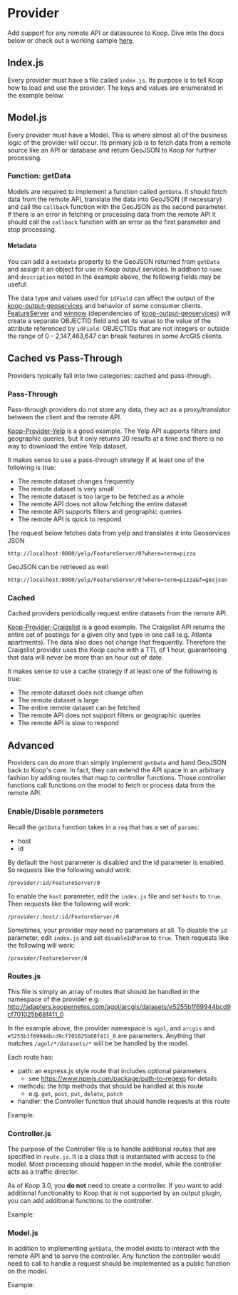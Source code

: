 # Provider

Add support for any remote API or datasource to Koop. Dive into the docs below or check out a working sample [here](https://github.com/koopjs/koop-provider-sample).

## Index.js

Every provider must have a file called `index.js`. Its purpose is to tell Koop how to load and use the provider. The keys and values are enumerated in the example below.
<script src="https://gist.github.com/dmfenton/93379d71f4412716b3e508e1c8612cfa.js"></script>

## Model.js

Every provider must have a Model. This is where almost all of the business logic of the provider will occur. Its primary job is to fetch data from a remote source like an API or database and return GeoJSON to Koop for further processing.

### Function: getData

Models are required to implement a function called `getData`.  It should fetch data from the remote API, translate the data into GeoJSON (if necessary) and call the `callback` function with the GeoJSON as the second parameter. If there is an error in fetching or processing data from the remote API it should call the `callback` function with an error as the first parameter and stop processing.

<script src="https://gist.github.com/dmfenton/066061daa62b53c60f1fcbf94ade9567.js"></script>

#### Metadata
You can add a `metadata` property to the GeoJSON returned from `getData` and assign it an object for use in Koop output services. In addtion to `name` and `description` noted in the example above, the following fields may be useful:

<script src="https://gist.github.com/rgwozdz/5080e5e66ee1b3452bdb300602150247.js"></script>

The data type and values used for `idField` can affect the output of the [koop-output-geoservices](https://github.com/koopjs/koop-output-geoservices) and behavior of some consumer clients. [FeatureServer](https://github.com/koopjs/FeatureServer) and [winnow](https://github.com/koopjs/winnow) (dependencies of [koop-output-geoservices](https://github.com/koopjs/koop-output-geoservices)) will create a separate OBJECTID field and set its value to the value of the attribute referenced by `idField`. OBJECTIDs that are not integers or outside the range of 0 - 2,147,483,647 can break features in some ArcGIS clients.

## Cached vs Pass-Through

Providers typically fall into two categories: cached and pass-through.

### Pass-Through

Pass-through providers do not store any data, they act as a proxy/translator between the client and the remote API.

[Koop-Provider-Yelp](https://github.com/koopjs/Koop-Provider-Yelp) is a good example. The Yelp API supports filters and geographic queries, but it only returns 20 results at a time and there is no way to download the entire Yelp dataset.

It makes sense to use a pass-through strategy if at least one of the following is true:
- The remote dataset changes frequently
- The remote dataset is very small
- The remote dataset is too large to be fetched as a whole
- The remote API does not allow fetching the entire dataset
- The remote API supports filters and geographic queries
- The remote API is quick to respond

The request below fetches data from yelp and translates it into Geoservices JSON

```
http://localhost:8080/yelp/FeatureServer/0?where=term=pizza
```
GeoJSON can be retrieved as well
```
http://localhost:8080/yelp/FeatureServer/0?where=term=pizza&f=geojson
```

### Cached

Cached providers periodically request entire datasets from the remote API.

[Koop-Provider-Craigslist](https://github.com/dmfenton/koop-provider-craigslist) is a good example. The Craigslist API returns the entire set of postings for a given city and type in one call (e.g. Atlanta apartments). The data also does not change that frequently. Therefore the Craigslist provider uses the Koop cache with a TTL of 1 hour, guaranteeing that data will never be more than an hour out of date.

It makes sense to use a cache strategy if at least one of the following is true:
- The remote dataset does not change often
- The remote dataset is large
- The entire remote dataset can be fetched
- The remote API does not support filters or geographic queries
- The remote API is slow to respond

## Advanced

Providers can do more than simply implement `getData` and hand GeoJSON back to Koop's core. In fact, they can extend the API space in an arbitrary fashion by adding routes that map to controller functions. Those controller functions call functions on the model to fetch or process data from the remote API.

### Enable/Disable parameters

Recall the `getData` function takes in a `req` that has a set of `params`:
- host
- id

By default the host parameter is disabled and the id parameter is enabled. So requests like the following would work:

`/provider/:id/FeatureServer/0`

To enable the `host` parameter, edit the `index.js` file and set `hosts` to `true`. Then requests like the following will work:

`/provider/:host/:id/FeatureServer/0`

Sometimes, your provider may need no parameters at all. To disable the `id` parameter, edit `index.js` and set `disableIdParam` to `true`. Then requests like the following will work:

`/provider/FeatureServer/0`

### Routes.js

This file is simply an array of routes that should be handled in the namespace of the provider e.g. http://adapters.koopernetes.com/agol/arcgis/datasets/e5255b1f69944bcd9cf701025b68f411_0

In the example above, the provider namespace is `agol`, and `arcgis` and `e5255b1f69944bcd9cf701025b68f411_0` are parameters. Anything that matches `/agol/*/datasets/*` will be be handled by the model.

Each route has:
- path: an express.js style route that includes optional parameters
  - see https://www.npmjs.com/package/path-to-regexp for details
- methods: the http methods that should be handled at this route
  - e.g. `get`, `post`, `put`, `delete`, `patch`
- handler: the Controller function that should handle requests at this route

Example:

<script src="https://gist.github.com/dmfenton/a8eacc31afeb460cbc919e7e2095f4ce.js"></script>

### Controller.js

The purpose of the Controller file is to handle additional routes that are specified in `route.js`. It is a class that is instantiated with access to the model. Most processing should happen in the model, while the controller acts as a traffic director.

As of Koop 3.0, you **do not** need to create a controller. If you want to add additional functionality to Koop that is not supported by an output plugin, you can add additional functions to the controller.

Example:

<script src="https://gist.github.com/dmfenton/0a0f5d287b4cc2a7f3fbf9616b004198.js"></script>


### Model.js
In addition to implementing `getData`, the model exists to interact with the remote API and to serve the controller. Any function the controller would need to call to handle a request should be implemented as a public function on the model.

Example:

<script src="https://gist.github.com/dmfenton/ab9ce1deea644c176092a44010b0ede3.js"></script>
